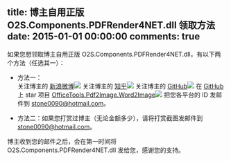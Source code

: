 title: 博主自用正版 O2S.Components.PDFRender4NET.dll 领取方法
date: 2015-01-01 00:00:00
comments: true
---

如果您想领取博主自用正版 O2S.Components.PDFRender4NET.dll，有以下两个方法（任选其一）：

- 方法一：  
关注博主的 [新浪微博](http://weibo.com/605494869/)![](http://qn.shisb.com/blog%2Fother%2Foffice-pdf2image%2Fweibo1.jpg)
关注博主的 [知乎](http://www.zhihu.com/people/stone0090/)![](http://qn.shisb.com/blog%2Fother%2Foffice-pdf2image%2Fzhihu.jpg)
关注博主的 [GitHub](https://github.com/stone0090)![](http://qn.shisb.com/blog%2Fother%2Foffice-pdf2image%2Fgithub1.jpg)
在 [GitHub](https://github.com/stone0090/) 上 star 项目 [OfficeTools.Pdf2Image.Word2Image](https://github.com/stone0090/OfficeTools.Pdf2Image.Word2Image)![](http://qn.shisb.com/blog%2Fother%2Foffice-pdf2image%2Fgithub2.jpg)
把您各平台的 ID 发邮件到 <a href="mailto:stone0090@hotmail.com">stone0090@hotmail.com</a>。

- 方法二：如果您打赏过博主（无论金额多少），请将打赏截图发邮件到 <a href="mailto:stone0090@hotmail.com">stone0090@hotmail.com</a>。

博主收到您的邮件之后，会在第一时间将 O2S.Components.PDFRender4NET.dll 发给您，感谢您的支持。